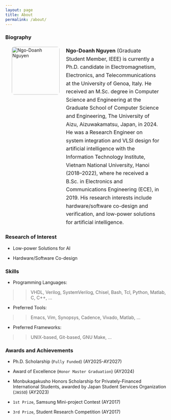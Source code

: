 ```yaml
---
layout: page
title: About
permalink: /about/
---
```


### Biography
<style>
  .profile-block {
    display: flex;
    align-items: flex-start;
    gap: 20px;
    margin: 20px;
  }

  .profile-block img {
    width: 150px;
    height: auto;
    border-radius: 8px;
  }

  .profile-block p {
    margin: 0;
    font-size: 1rem;
    line-height: 1.6;
  }
</style>

<div class="profile-block">
  <img src="{{ 'assets/images/author_doanh.jpg' | relative_url }}" alt="Ngo-Doanh Nguyen">
  <p><strong>Ngo-Doanh Nguyen</strong> (Graduate Student Member, IEEE) is currently a Ph.D. candidate in Electromagnetism, Electronics, and Telecommunications at the University of Genoa, Italy. He received an M.Sc. degree in Computer Science and Engineering at the Graduate School of Computer Science and Engineering, The University of Aizu, Aizuwakamatsu, Japan, in 2024. He was a Research Engineer on system integration and VLSI design for artificial intelligence with the Information Technology Institute, Vietnam National University, Hanoi (2018–2022), where he received a B.Sc. in Electronics and Communications Engineering (ECE), in 2019. His research interests include hardware/software co-design and verification, and low-power solutions for artificial intelligence.</p>
</div>

### Research of Interest

- Low-power Solutions for AI

- Hardware/Software Co-design

### Skills

- Programming Languages:

>> VHDL, Verilog, SystemVerilog, Chisel, Bash, Tcl, Python, Matlab, C, C++, ...

- Preferred Tools: 

>> Emacs, Vim, Synopsys, Cadence, Vivado, Matlab, ...

- Preferred Frameworks: 

>> UNIX-based, Git-based, GNU Make, ...

### Awards and Achievements

- Ph.D. Scholarship (`Fully Funded`) (AY2025-AY2027)

- Award of Excellence (`Honor Master Graduation`) (AY2024)

- Monbukagakusho Honors Scholarship for Privately-Financed International Students, awarded by Japan Student Services Organization (`JASSO`) (AY2023)

- `1st Prize`, Samsung Mini-project Contest (AY2017)

- `3rd Prize`, Student Research Competition (AY2017)
